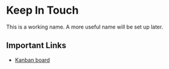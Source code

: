 # Keep In Touch

This is a working name. A more useful name will be set up later.

## Important Links

* [Kanban board](https://trello.com/b/mss44EAX/keep-in-touch)
